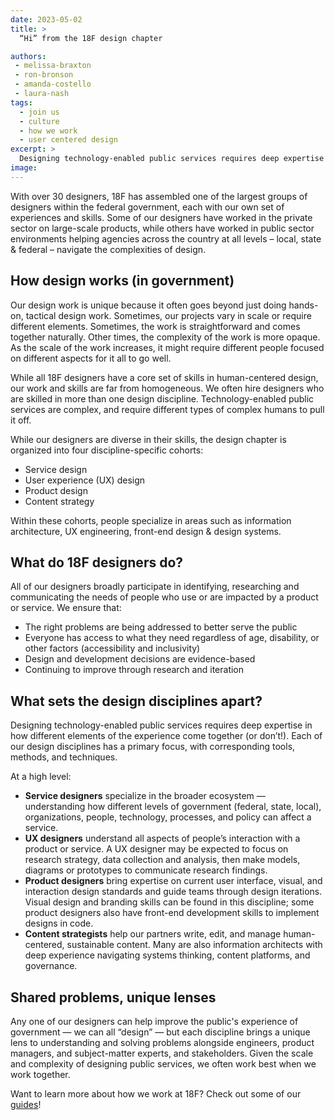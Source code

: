 ```yaml
---
date: 2023-05-02
title: >
  “Hi” from the 18F design chapter

authors:
 - melissa-braxton
 - ron-bronson
 - amanda-costello
 - laura-nash
tags:
  - join us
  - culture
  - how we work
  - user centered design
excerpt: >
  Designing technology-enabled public services requires deep expertise in how different elements of the experience come together (or don’t!).  The 18F design chapter comprises four discipline-specific cohorts — service design, user experience (UX) design, product design, and content strategy — each of which has a primary focus, with corresponding tools, methods, and techniques."
image: 
---
```


With over 30 designers, 18F has assembled one of the largest groups of designers within the federal government, each with our own set of experiences and skills. Some of our designers have worked in the private sector on large-scale products, while others have worked in public sector environments helping agencies across the country at all levels – local, state & federal – navigate the complexities of design. 

## How design works (in government) 
Our design work is unique because it often goes beyond just doing hands-on, tactical design work. Sometimes, our projects vary in scale or require different elements. Sometimes, the work is straightforward and comes together naturally. Other times, the complexity of the work is more opaque. As the scale of the work increases, it might require different people focused on different aspects for it all to go well.

While all 18F designers have a core set of skills in human-centered design, our work and skills are far from homogeneous. We often hire designers who are skilled in more than one design discipline. Technology-enabled public services are complex, and require different types of complex humans to pull it off. 

While our designers are diverse in their skills, the design chapter is organized into four discipline-specific cohorts: 
 - Service design 
 - User experience (UX) design
 - Product design
 - Content strategy

Within these cohorts, people specialize in areas such as information architecture, UX engineering, front-end design & design systems. 

## What do 18F designers do? 
All of our designers broadly participate in identifying, researching and communicating the needs of people who use or are impacted by a product or service. We ensure that:
 - The right problems are being addressed to better serve the public
 - Everyone has access to what they need regardless of age, disability, or other factors (accessibility and inclusivity)
 - Design and development decisions are evidence-based
 - Continuing to improve through research and iteration  

## What sets the design disciplines apart?
Designing technology-enabled public services requires deep expertise in how different elements of the experience come together (or don’t!).  Each of our design disciplines has a primary focus, with corresponding tools, methods, and techniques.

At a high level:
 - **Service designers** specialize in the broader ecosystem — understanding how different levels of government (federal, state, local), organizations, people, technology, processes, and policy can affect a service. 
 - **UX designers** understand all aspects of people’s interaction with a product or service. A UX designer may be expected to focus on research strategy, data collection and analysis, then make models, diagrams or prototypes to communicate research findings.
 - **Product designers**  bring expertise on current user interface, visual, and interaction design standards and guide teams through design iterations. Visual design and branding skills can be found in this discipline; some product designers also have front-end development skills to implement designs in code.
- **Content strategists** help our partners write, edit, and manage human-centered, sustainable content. Many are also information architects with deep experience navigating systems thinking, content platforms, and  governance. 

## Shared problems, unique lenses
Any one of our designers can help improve the public's experience of government — we can all “design” — but each discipline brings a unique lens to understanding and solving problems alongside engineers, product managers, and subject-matter experts, and stakeholders.  Given the scale and complexity of designing  public services, we often work best when we work together.

Want to learn more about how we work at 18F? Check out some of our [guides](https://18f.gsa.gov/guides/)!
